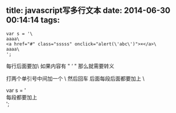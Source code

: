 title: javascript写多行文本
date: 2014-06-30 00:14:14
tags:
---
```
var s = '\
aaaa\
<a href="#" class="sssss" onclick="alert(\'abc\')">×</a>\
aaaa\
';
```
每行后面要加\  如果内容有 " ‘ " 那么就需要转义

打两个单引号中间加一个 \ 然后回车  后面每段后面都要加上 \

var s = '\
每段都要加上\
';
